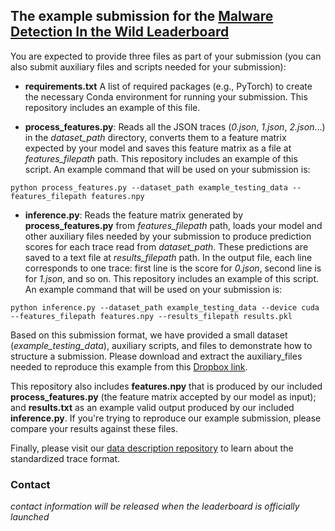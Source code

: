 ## The example submission for the **[Malware Detection In the Wild Leaderboard](https://malwaredetectioninthewild.github.io/)**

You are expected to provide three files as part of your submission (you can also submit auxiliary files and scripts needed for your submission):

* **requirements.txt** A list of required packages (e.g., PyTorch) to create the necessary Conda environment for running your submission. This repository includes an example of this file.

* **process_features.py**: Reads all the JSON traces (*0.json*, *1.json*, *2.json*...) in the *dataset_path* directory, converts them to a feature matrix expected by your model and saves this feature matrix as a file at *features_filepath* path. This repository includes an example of this script. An example command that will be used on your submission is:

`python process_features.py --dataset_path example_testing_data --features_filepath features.npy`

* **inference.py**: Reads the feature matrix generated by **process_features.py** from *features_filepath* path, loads your model and other auxiliary files needed by your submission to produce prediction scores for each trace read from *dataset_path*. These predictions are saved to a text file at  *results_filepath* path. In the output file, each line corresponds to one trace: first line is the score for *0.json*, second line is for *1.json*, and so on. This repository includes an example of this script. An example command that will be used on your submission is:

`python inference.py --dataset_path example_testing_data --device cuda --features_filepath features.npy --results_filepath results.pkl`

Based on this submission format, we have provided a small dataset (*example_testing_data*), auxiliary scripts, and files to demonstrate how to structure a submission. Please download and extract the auxiliary_files needed to reproduce this example from this [Dropbox link](https://www.dropbox.com/scl/fi/b37ovcwz53psot2rz1r85/auxiliary_files.zip?rlkey=x5g39stfpxc6enuuhukbeydy0&st=r3jkka0z&dl=1).


This repository also includes **features.npy** that is produced by our included **process_features.py** (the feature matrix accepted by our model as input); and **results.txt** as an example valid output produced by our included **inference.py**. If you're trying to reproduce our example submission, please compare your results against these files.

Finally, please visit our [data description repository](https://github.com/malwaredetectioninthewild/explore_data) to learn about the standardized trace format.

<h3> Contact </h3>

*contact information will be released when the leaderboard is officially launched*